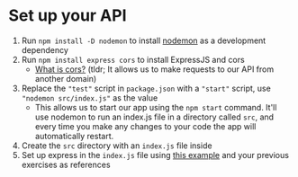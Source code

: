 # Set up your API

1. Run `npm install -D nodemon` to install [nodemon](https://www.npmjs.com/package/nodemon) as a development dependency
2. Run `npm install express cors` to install ExpressJS and cors
    - [What is cors?](https://en.wikipedia.org/wiki/Cross-origin_resource_sharing) (tldr; It allows us to make requests to our API from another domain)
3. Replace the `"test"` script in `package.json` with a `"start"` script, use `"nodemon src/index.js"` as the value
    - This allows us to start our app using the `npm start` command. It'll use nodemon to run an index.js file in a directory called `src`, and every time you make any changes to your code the app will automatically restart.
4. Create the `src` directory with an `index.js` file inside
5. Set up express in the `index.js` file using [this example](https://expressjs.com/en/starter/hello-world.html) and your previous exercises as references
